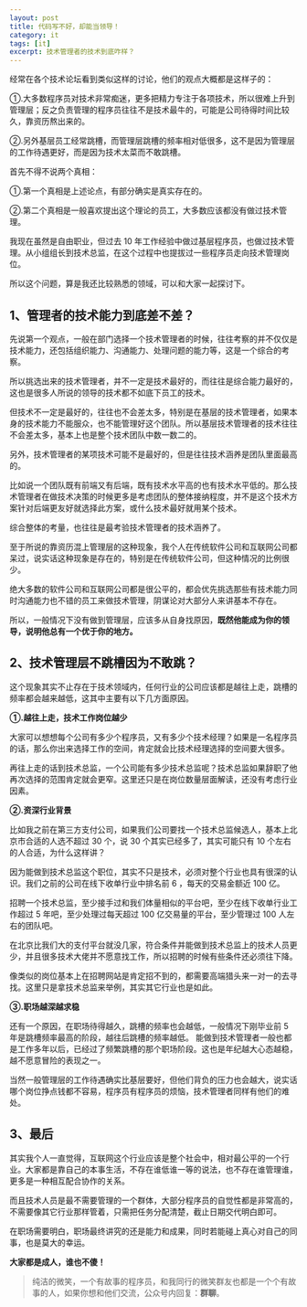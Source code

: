 ```yaml
---
layout: post
title: 代码写不好，却能当领导！
category: it
tags: [it]
excerpt: 技术管理者的技术到底咋样？
---
```


经常在各个技术论坛看到类似这样的讨论，他们的观点大概都是这样子的：

①.大多数程序员对技术非常痴迷，更多把精力专注于各项技术，所以很难上升到管理层；反之负责管理的程序员往往不是技术最牛的，可能是公司待得时间比较久，靠资历熬出来的。

②.另外基层员工经常跳槽，而管理层跳槽的频率相对低很多，这不是因为管理层的工作待遇更好，而是因为技术太菜而不敢跳槽。

首先不得不说两个真相：

①.第一个真相是上述论点，有部分确实是真实存在的。

②.第二个真相是一般喜欢提出这个理论的员工，大多数应该都没有做过技术管理。

我现在虽然是自由职业，但过去 10 年工作经验中做过基层程序员，也做过技术管理。从小组组长到技术总监，在这个过程中也提拔过一些程序员走向技术管理岗位。

所以这个问题，算是我还比较熟悉的领域，可以和大家一起探讨下。

## 1、管理者的技术能力到底差不差？

先说第一个观点，一般在部门选择一个技术管理者的时候，往往考察的并不仅仅是技术能力，还包括组织能力、沟通能力、处理问题的能力等，这是一个综合的考察。

所以挑选出来的技术管理者，并不一定是技术最好的，而往往是综合能力最好的，这也是很多人所说的领导的技术都不如底下员工的技术。

但技术不一定是最好的，往往也不会差太多，特别是在基层的技术管理者，如果本身的技术能力不能服众，也不能管理好这个团队。所以基层技术管理者的技术往往不会差太多，基本上也是整个技术团队中数一数二的。

另外，技术管理者的某项技术可能不是最好的，但是往往技术涵养是团队里面最高的。

比如说一个团队既有前端又有后端，既有技术水平高的也有技术水平低的。那么技术管理者在做技术决策的时候更多是考虑团队的整体接纳程度，并不是这个技术方案针对后端更友好就选择此方案，或什么技术最好就用某个技术。

综合整体的考量，也往往是最考验技术管理者的技术涵养了。

至于所说的靠资历混上管理层的这种现象，我个人在传统软件公司和互联网公司都呆过，说实话这种现象是存在的，特别是在传统软件公司，但这种情况的比例很少。

绝大多数的软件公司和互联网公司都是很公平的，都会优先挑选那些有技术能力同时沟通能力也不错的员工来做技术管理，阴谋论对大部分人来讲基本不存在。

所以，一般情况下没有做到管理层，应该多从自身找原因，**既然他能成为你的领导，说明他总有一个优于你的地方。**

## 2、技术管理层不跳槽因为不敢跳？

这个现象其实不止存在于技术领域内，任何行业的公司应该都是越往上走，跳槽的频率都会越来越低，这其中主要有以下几方面原因。

**①.越往上走，技术工作岗位越少**

大家可以想想每个公司有多少个程序员，又有多少个技术经理？如果是一名程序员的话，那么你出来选择工作的空间，肯定就会比技术经理选择的空间要大很多。

再往上走的话到技术总监，一个公司能有多少技术总监呢？技术总监如果辞职了他再次选择的范围肯定就会更窄。这里还只是在岗位数量层面解读，还没有考虑行业因素。

**②.资深行业背景**

比如我之前在第三方支付公司，如果我们公司要找一个技术总监候选人，基本上北京市合适的人选不超过 30 个，说 30 个其实已经多了，其实可能只有 10 个左右的人合适，为什么这样讲？

因为能做到技术总监这个职位，其实不只是技术，必须对整个行业也具有很深的认识。我们之前的公司在线下收单行业中排名前 6 ，每天的交易金额近 100 亿。

招聘一个技术总监，至少接手过和我们体量相似的平台吧，至少在线下收单行业工作超过 5 年吧，至少处理过每天超过 100 亿交易量的平台，至少管理过 100 人左右的团队吧。

在北京比我们大的支付平台就没几家，符合条件并能做到技术总监上的技术人员更少，并且很多技术大佬并不愿意找工作，所以招聘的时候有些条件还必须往下降。

像类似的岗位基本上在招聘网站是肯定招不到的，都需要高端猎头来一对一的去寻找。这里只是拿技术总监来举例，其实其它行业也是如此。

**③.职场越深越求稳**

还有一个原因，在职场待得越久，跳槽的频率也会越低，一般情况下刚毕业前 5 年是跳槽频率最高的阶段，越往后跳槽的频率越低。
能做到技术管理者一般也都是工作多年以后，已经过了频繁跳槽的那个职场阶段。这也是年纪越大心态越稳，越不愿意冒险的表现之一。

当然一般管理层的工作待遇确实比基层要好，但他们背负的压力也会越大，说实话哪个岗位挣点钱都不容易，程序员有程序员的烦恼，技术管理者同样有他们的难处。

## 3、最后

其实我个人一直觉得，互联网这个行业应该是整个社会中，相对最公平的一个行业。大家都是靠自己的本事生活，不存在谁低谁一等的说法，也不存在谁管理谁，更多是一种相互配合协作的关系。

而且技术人员是最不需要管理的一个群体，大部分程序员的自觉性都是非常高的，不需要像其它行业那样管着，只需把任务分配清楚，截止日期交代明白即可。

在职场需要明白，职场最终讲究的还是能力和成果，同时若能碰上真心对自己的同事，也是莫大的幸运。

**大家都是成人，谁也不傻！**

>纯洁的微笑，一个有故事的程序员，和我同行的微笑群友也都是一个个有故事的人，如果你想和他们交流，公众号内回复：**群聊**。